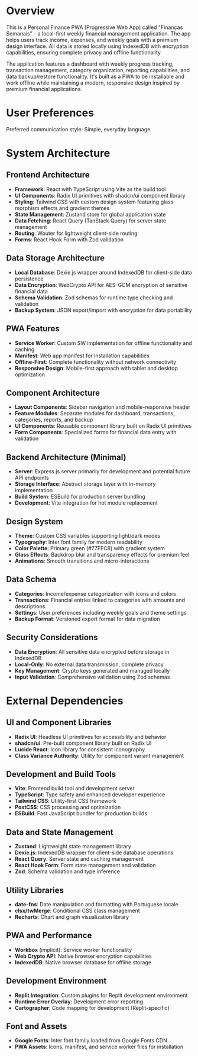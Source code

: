 # Overview

This is a Personal Finance PWA (Progressive Web App) called "Finanças Semanais" - a local-first weekly financial management application. The app helps users track income, expenses, and weekly goals with a premium design interface. All data is stored locally using IndexedDB with encryption capabilities, ensuring complete privacy and offline functionality.

The application features a dashboard with weekly progress tracking, transaction management, category organization, reporting capabilities, and data backup/restore functionality. It's built as a PWA to be installable and work offline while maintaining a modern, responsive design inspired by premium financial applications.

# User Preferences

Preferred communication style: Simple, everyday language.

# System Architecture

## Frontend Architecture
- **Framework**: React with TypeScript using Vite as the build tool
- **UI Components**: Radix UI primitives with shadcn/ui component library
- **Styling**: Tailwind CSS with custom design system featuring glass morphism effects and gradient themes
- **State Management**: Zustand store for global application state
- **Data Fetching**: React Query (TanStack Query) for server state management
- **Routing**: Wouter for lightweight client-side routing
- **Forms**: React Hook Form with Zod validation

## Data Storage Architecture
- **Local Database**: Dexie.js wrapper around IndexedDB for client-side data persistence
- **Data Encryption**: WebCrypto API for AES-GCM encryption of sensitive financial data
- **Schema Validation**: Zod schemas for runtime type checking and validation
- **Backup System**: JSON export/import with encryption for data portability

## PWA Features
- **Service Worker**: Custom SW implementation for offline functionality and caching
- **Manifest**: Web app manifest for installation capabilities
- **Offline-First**: Complete functionality without network connectivity
- **Responsive Design**: Mobile-first approach with tablet and desktop optimization

## Component Architecture
- **Layout Components**: Sidebar navigation and mobile-responsive header
- **Feature Modules**: Separate modules for dashboard, transactions, categories, reports, and backup
- **UI Components**: Reusable component library built on Radix UI primitives
- **Form Components**: Specialized forms for financial data entry with validation

## Backend Architecture (Minimal)
- **Server**: Express.js server primarily for development and potential future API endpoints
- **Storage Interface**: Abstract storage layer with in-memory implementation
- **Build System**: ESBuild for production server bundling
- **Development**: Vite integration for hot module replacement

## Design System
- **Theme**: Custom CSS variables supporting light/dark modes
- **Typography**: Inter font family for modern readability
- **Color Palette**: Primary green (#77FFC8) with gradient system
- **Glass Effects**: Backdrop blur and transparency effects for premium feel
- **Animations**: Smooth transitions and micro-interactions

## Data Schema
- **Categories**: Income/expense categorization with icons and colors
- **Transactions**: Financial entries linked to categories with amounts and descriptions
- **Settings**: User preferences including weekly goals and theme settings
- **Backup Format**: Versioned export format for data migration

## Security Considerations
- **Data Encryption**: All sensitive data encrypted before storage in IndexedDB
- **Local-Only**: No external data transmission, complete privacy
- **Key Management**: Crypto keys generated and managed locally
- **Input Validation**: Comprehensive validation using Zod schemas

# External Dependencies

## UI and Component Libraries
- **Radix UI**: Headless UI primitives for accessibility and behavior
- **shadcn/ui**: Pre-built component library built on Radix UI
- **Lucide React**: Icon library for consistent iconography
- **Class Variance Authority**: Utility for component variant management

## Development and Build Tools
- **Vite**: Frontend build tool and development server
- **TypeScript**: Type safety and enhanced developer experience
- **Tailwind CSS**: Utility-first CSS framework
- **PostCSS**: CSS processing and optimization
- **ESBuild**: Fast JavaScript bundler for production builds

## Data and State Management
- **Zustand**: Lightweight state management library
- **Dexie.js**: IndexedDB wrapper for client-side database operations
- **React Query**: Server state and caching management
- **React Hook Form**: Form state management and validation
- **Zod**: Schema validation and type inference

## Utility Libraries
- **date-fns**: Date manipulation and formatting with Portuguese locale
- **clsx/twMerge**: Conditional CSS class management
- **Recharts**: Chart and graph visualization library

## PWA and Performance
- **Workbox** (implicit): Service worker functionality
- **Web Crypto API**: Native browser encryption capabilities
- **IndexedDB**: Native browser database for offline storage

## Development Environment
- **Replit Integration**: Custom plugins for Replit development environment
- **Runtime Error Overlay**: Development error reporting
- **Cartographer**: Code mapping for development (Replit-specific)

## Font and Assets
- **Google Fonts**: Inter font family loaded from Google Fonts CDN
- **PWA Assets**: Icons, manifest, and service worker files for installation